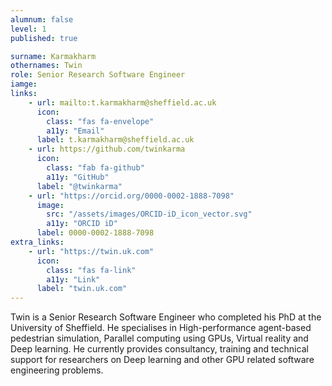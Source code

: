 ```yaml
---
alumnum: false
level: 1
published: true

surname: Karmakharm
othernames: Twin
role: Senior Research Software Engineer
iamge:
links:
    - url: mailto:t.karmakharm@sheffield.ac.uk
      icon: 
        class: "fas fa-envelope"
        a11y: "Email"
      label: t.karmakharm@sheffield.ac.uk
    - url: https://github.com/twinkarma
      icon:
        class: "fab fa-github"
        a11y: "GitHub"
      label: "@twinkarma"
    - url: "https://orcid.org/0000-0002-1888-7098"
      image:
        src: "/assets/images/ORCID-iD_icon_vector.svg"
        a11y: "ORCID iD"
      label: 0000-0002-1888-7098
extra_links:
    - url: "https://twin.uk.com"
      icon:
        class: "fas fa-link"
        a11y: "Link"
      label: "twin.uk.com"
---
```

<a name="twin"></a>

Twin is a Senior Research Software Engineer who completed his PhD at the University of Sheffield. He specialises in High-performance agent-based pedestrian simulation, Parallel computing using GPUs, Virtual reality and Deep learning. He currently provides consultancy, training and technical support for researchers on Deep learning and other GPU related software engineering problems.
